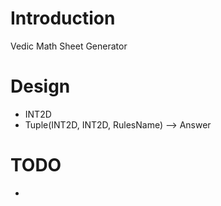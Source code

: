 # Introduction

Vedic Math Sheet Generator


# Design
- INT2D
- Tuple(INT2D, INT2D, RulesName) --> Answer


# TODO
- 
